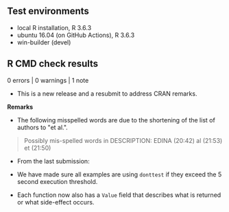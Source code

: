 ## Test environments

- local R installation, R 3.6.3
- ubuntu 16.04 (on GitHub Actions), R 3.6.3
- win-builder (devel)

## R CMD check results

0 errors | 0 warnings | 1 note

- This is a new release and a resubmit to address CRAN remarks.

**Remarks**

- The following misspelled words are due to the shortening of the list of authors
  to "et al.".

> Possibly mis-spelled words in DESCRIPTION:
> EDINA (20:42)
> al (21:53)
> et (21:50)

- From the last submission:

- We have made sure all examples are using `donttest` if they exceed the
  5 second execution threshold.
- Each function now also has a `Value` field that describes what is returned or
  what side-effect occurs. 
